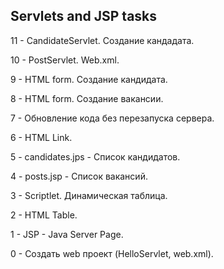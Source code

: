 Servlets and JSP tasks
----------------------

11 - CandidateServlet. Создание кандадата.

10 - PostServlet. Web.xml.

9 - HTML form. Создание кандидата.

8 - HTML form. Создание вакансии.

7 - Обновление кода без перезапуска сервера. 

6 - HTML Link.

5 - candidates.jps - Список кандидатов.

4 - posts.jsp - Список вакансий.

3 - Scriptlet. Динамическая таблица.

2 - HTML Table.

1 - JSP - Java Server Page.

0 - Создать web проект (HelloServlet, web.xml).

